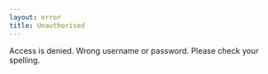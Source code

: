 ```yaml
---
layout: error
title: Unauthorised
---
```


Access is denied.
Wrong username or password.
Please check your spelling.
